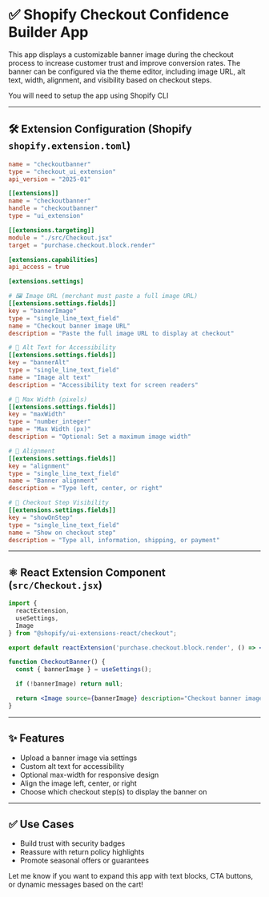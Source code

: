 # ✅ Shopify Checkout Confidence Builder App

This app displays a customizable banner image during the checkout process to increase customer trust and improve conversion rates. The banner can be configured via the theme editor, including image URL, alt text, width, alignment, and visibility based on checkout steps.

You will need to setup the app using Shopify CLI

---

## 🛠️ Extension Configuration (Shopify `shopify.extension.toml`)

```toml
name = "checkoutbanner"
type = "checkout_ui_extension"
api_version = "2025-01"

[[extensions]]
name = "checkoutbanner"
handle = "checkoutbanner"
type = "ui_extension"

[[extensions.targeting]]
module = "./src/Checkout.jsx"
target = "purchase.checkout.block.render"

[extensions.capabilities]
api_access = true

[extensions.settings]

# 🖼️ Image URL (merchant must paste a full image URL)
[[extensions.settings.fields]]
key = "bannerImage"
type = "single_line_text_field"
name = "Checkout banner image URL"
description = "Paste the full image URL to display at checkout"

# 📝 Alt Text for Accessibility
[[extensions.settings.fields]]
key = "bannerAlt"
type = "single_line_text_field"
name = "Image alt text"
description = "Accessibility text for screen readers"

# 📏 Max Width (pixels)
[[extensions.settings.fields]]
key = "maxWidth"
type = "number_integer"
name = "Max Width (px)"
description = "Optional: Set a maximum image width"

# 🧭 Alignment
[[extensions.settings.fields]]
key = "alignment"
type = "single_line_text_field"
name = "Banner alignment"
description = "Type left, center, or right"

# 🔀 Checkout Step Visibility
[[extensions.settings.fields]]
key = "showOnStep"
type = "single_line_text_field"
name = "Show on checkout step"
description = "Type all, information, shipping, or payment"
```

---

## ⚛️ React Extension Component (`src/Checkout.jsx`)

```jsx
import {
  reactExtension,
  useSettings,
  Image
} from "@shopify/ui-extensions-react/checkout";

export default reactExtension('purchase.checkout.block.render', () => <CheckoutBanner />);

function CheckoutBanner() {
  const { bannerImage } = useSettings();

  if (!bannerImage) return null;

  return <Image source={bannerImage} description="Checkout banner image" />;
}
```

---

## ✨ Features

- Upload a banner image via settings
- Custom alt text for accessibility
- Optional max-width for responsive design
- Align the image left, center, or right
- Choose which checkout step(s) to display the banner on

---

## ✅ Use Cases

- Build trust with security badges
- Reassure with return policy highlights
- Promote seasonal offers or guarantees

Let me know if you want to expand this app with text blocks, CTA buttons, or dynamic messages based on the cart!
